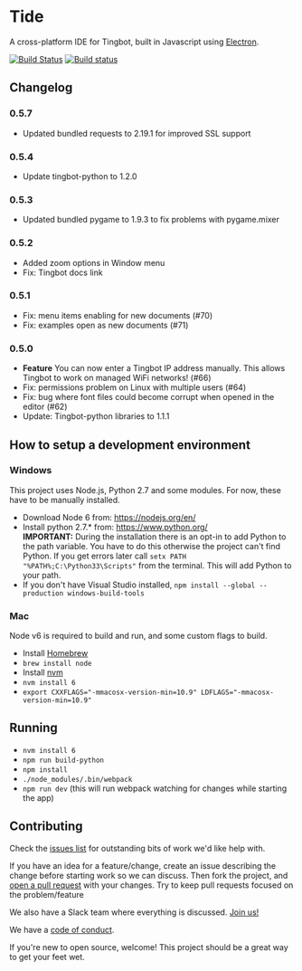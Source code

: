
# Tide

A cross-platform IDE for Tingbot, built in Javascript using [Electron](https://github.com/atom/electron).

[![Build Status](https://travis-ci.org/tingbot/tide-electron.svg?branch=master)](https://travis-ci.org/tingbot/tide-electron) [![Build status](https://ci.appveyor.com/api/projects/status/30p5htkdcq5y2kq8?svg=true)](https://ci.appveyor.com/project/joerick/tide-electron)

## Changelog

### 0.5.7

- Updated bundled requests to 2.19.1 for improved SSL support

### 0.5.4

- Update tingbot-python to 1.2.0

### 0.5.3

- Updated bundled pygame to 1.9.3 to fix problems with pygame.mixer

### 0.5.2

- Added zoom options in Window menu
- Fix: Tingbot docs link

### 0.5.1

- Fix: menu items enabling for new documents (#70)
- Fix: examples open as new documents (#71)

### 0.5.0

- **Feature** You can now enter a Tingbot IP address manually. This allows Tingbot to work on managed WiFi networks! (#66)
- Fix: permissions problem on Linux with multiple users (#64)
- Fix: bug where font files could become corrupt when opened in the editor (#62)
- Update: Tingbot-python libraries to 1.1.1

## How to setup a development environment

### Windows

This project uses Node.js, Python 2.7 and some modules. For now, these have to be manually installed.  

* Download Node 6 from: https://nodejs.org/en/
* Install python 2.7.* from: https://www.python.org/  
  **IMPORTANT:** During the installation there is an opt-in to add Python to the path variable. You have to do this otherwise the project can't find Python. If you get errors later call ``setx PATH "%PATH%;C:\Python33\Scripts"`` from the terminal. This will add Python to your path.
* If you don't have Visual Studio installed, `npm install --global --production windows-build-tools`

### Mac

Node v6 is required to build and run, and some custom flags to build.

* Install [Homebrew](http://brew.sh/)
* `brew install node`
* Install [nvm](http://nvm.sh)
* ``nvm install 6``
* ``export CXXFLAGS="-mmacosx-version-min=10.9" LDFLAGS="-mmacosx-version-min=10.9"``

## Running

 * ``nvm install 6``
 * ``npm run build-python``
 * ``npm install``
 * ``./node_modules/.bin/webpack``
 * ``npm run dev`` (this will run webpack watching for changes while starting the app)

## Contributing

Check the [issues list](https://github.com/tingbot/tide-electron/issues) for outstanding bits of work we'd like help with. 

If you have an idea for a feature/change, create an issue describing the change before starting work so we can discuss. Then fork the project, and [open a pull request](https://help.github.com/articles/proposing-changes-to-a-project-with-pull-requests/) with your changes. Try to keep pull requests focused on the problem/feature

We also have a Slack team where everything is discussed. [Join us!](http://slack.tingbot.com/)

We have a [code of conduct](http://tingbot.com/codeofconduct/).

If you're new to open source, welcome! This project should be a great way to get your feet wet.
